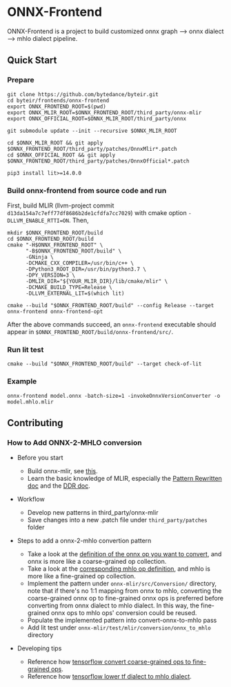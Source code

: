 # ONNX-Frontend

ONNX-Frontend is a project to build customized onnx graph --> onnx dialect --> mhlo dialect pipeline.

## Quick Start

### Prepare
```
git clone https://github.com/bytedance/byteir.git
cd byteir/frontends/onnx-frontend
export ONNX_FRONTEND_ROOT=$(pwd)
export ONNX_MLIR_ROOT=$ONNX_FRONTEND_ROOT/third_party/onnx-mlir
export ONNX_OFFICIAL_ROOT=$ONNX_MLIR_ROOT/third_party/onnx

git submodule update --init --recursive $ONNX_MLIR_ROOT

cd $ONNX_MLIR_ROOT && git apply $ONNX_FRONTEND_ROOT/third_party/patches/OnnxMlir*.patch
cd $ONNX_OFFICIAL_ROOT && git apply $ONNX_FRONTEND_ROOT/third_party/patches/OnnxOfficial*.patch

pip3 install lit>=14.0.0
```

### Build onnx-frontend from source code and run
First, build MLIR (llvm-project commit `d13da154a7c7eff77df8686b2de1cfdfa7cc7029`) with cmake option `-DLLVM_ENABLE_RTTI=ON`.
Then,
```
mkdir $ONNX_FRONTEND_ROOT/build
cd $ONNX_FRONTEND_ROOT/build
cmake "-H$ONNX_FRONTEND_ROOT" \
      "-B$ONNX_FRONTEND_ROOT/build" \
      -GNinja \
      -DCMAKE_CXX_COMPILER=/usr/bin/c++ \
      -DPython3_ROOT_DIR=/usr/bin/python3.7 \
      -DPY_VERSION=3 \
      -DMLIR_DIR="${YOUR_MLIR_DIR}/lib/cmake/mlir" \
      -DCMAKE_BUILD_TYPE=Release \
      -DLLVM_EXTERNAL_LIT=$(which lit)

cmake --build "$ONNX_FRONTEND_ROOT/build" --config Release --target onnx-frontend onnx-frontend-opt
```
After the above commands succeed, an `onnx-frontend` executable should appear in `$ONNX_FRONTEND_ROOT/build/onnx-frontend/src/`.

### Run lit test
```
cmake --build "$ONNX_FRONTEND_ROOT/build" --target check-of-lit
```

### Example
```
onnx-frontend model.onnx -batch-size=1 -invokeOnnxVersionConverter -o model.mhlo.mlir
```

## Contributing

### How to Add ONNX-2-MHLO conversion
- Before you start
  - Build onnx-mlir, see [this](https://github.com/onnx/onnx-mlir/blob/main/docs/BuildOnLinuxOSX.md).
  - Learn the basic knowledge of MLIR, especially the [Pattern Rewritten doc](https://mlir.llvm.org/docs/PatternRewriter/) and the [DDR doc](https://mlir.llvm.org/docs/DeclarativeRewrites/).

- Workflow
  - Develop new patterns in third_party/onnx-mlir
  - Save changes into a new .patch file under `third_party/patches` folder

- Steps to add a onnx-2-mhlo convertion pattern

  - Take a look at the [definition of the onnx op you want to convert](https://github.com/onnx/onnx-mlir/blob/main/src/Dialect/ONNX/ONNXOps.td.inc), and onnx is more like a coarse-grained op collection.
  - Take a look at the [corresponding mhlo op definition](https://github.com/tensorflow/mlir-hlo/blob/master/include/mlir-hlo/Dialect/mhlo/IR/hlo_ops.td), and mhlo is more like a fine-grained op collection.
  - Implement the pattern under `onnx-mlir/src/Conversion/` directory, note that if there's no 1:1 mapping from onnx to mhlo, converting the coarse-grained onnx op to fine-grained onnx ops is preferred before converting from onnx dialect to mhlo dialect. In this way, the fine-grained onnx ops to mhlo ops' conversion could be reused.
  - Populate the implemented pattern into convert-onnx-to-mhlo pass
  - Add lit test under `onnx-mlir/test/mlir/conversion/onnx_to_mhlo` directory

- Developing tips
  - Reference how [tensorflow convert coarse-grained ops to fine-grained ops](https://github.com/tensorflow/tensorflow/blob/master/tensorflow/compiler/mlir/tensorflow/transforms/lower_tf.cc). 
  - Reference how [tensorflow lower tf dialect to mhlo dialect](https://github.com/tensorflow/tensorflow/blob/master/tensorflow/compiler/mlir/xla/transforms/legalize_tf.cc).

